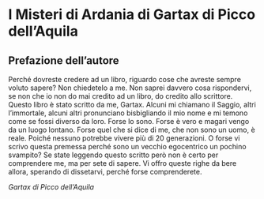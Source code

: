 # I Misteri di Ardania di Gartax di Picco dell’Aquila

## Prefazione dell’autore

Perché dovreste credere ad un libro, riguardo cose che avreste sempre voluto sapere? Non chiedetelo a me. Non saprei davvero cosa rispondervi, se non che io non do mai credito ad un libro, do credito allo scrittore. Questo libro è stato scritto da me, Gartax. Alcuni mi chiamano il Saggio, altri l’immortale, alcuni altri pronunciano bisbigliando il mio nome e mi temono come se fossi diverso da loro. Forse lo sono. Forse è vero e magari vengo da un luogo lontano. Forse quel che si dice di me, che non sono un uomo, è reale. Poiché nessuno potrebbe vivere più di 20 generazioni. O forse vi scrivo questa premessa perché sono un vecchio egocentrico un pochino svampito? Se state leggendo questo scritto però non è certo per comprendere me, ma per sete di sapere. Vi offro queste righe da bere allora, sperando di dissetarvi, perché forse comprenderete.

*Gartax di Picco dell’Aquila*
